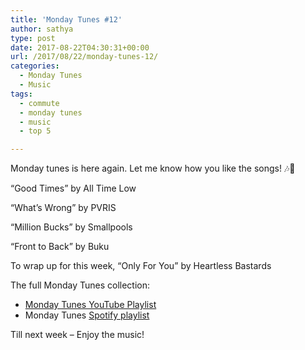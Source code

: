 ```yaml
---
title: 'Monday Tunes #12'
author: sathya
type: post
date: 2017-08-22T04:30:31+00:00
url: /2017/08/22/monday-tunes-12/
categories:
  - Monday Tunes
  - Music
tags:
  - commute
  - monday tunes
  - music
  - top 5

---
```

Monday tunes is here again. Let me know how you like the songs! &#x1f3b6;&#x1f3b5;

<!--more-->

&#8220;Good Times&#8221; by All Time Low



&#8220;What&#8217;s Wrong&#8221; by PVRIS



&#8220;Million Bucks&#8221; by Smallpools



&#8220;Front to Back&#8221; by Buku



To wrap up for this week, &#8220;Only For You&#8221; by Heartless Bastards



The full Monday Tunes collection:

  * <a href="https://www.youtube.com/playlist?list=PLxKOjmEYzYcTogkkHfq_7tObgpFLEMmG4" target="_blank" rel="noopener">Monday Tunes YouTube Playlist</a>
  * Monday Tunes <a href="https://open.spotify.com/user/sathyabhat/playlist/2L5gZLGx8lL1g5nHqJdkKp" target="_blank" rel="noopener">Spotify playlist</a>



Till next week &#8211; Enjoy the music!